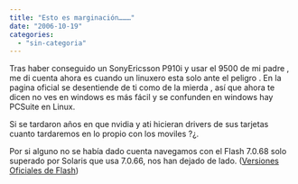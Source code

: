 ```yaml
---
title: "Esto es marginación………"
date: "2006-10-19"
categories: 
  - "sin-categoria"
---
```


Tras haber conseguido un SonyEricsson P910i y usar el 9500 de mi padre , me di cuenta ahora es cuando un linuxero esta solo ante el peligro . En la pagina oficial se desentiende de ti como de la mierda , así que ahora te dicen no ves en windows es más fácil y se confunden en windows hay PCSuite en Linux.

Si se tardaron años en que nvidia y ati hicieran drivers de sus tarjetas cuanto tardaremos en lo propio con los moviles ?¿.

Por si alguno no se había dado cuenta navegamos con el Flash 7.0.68 solo superado por Solaris que usa 7.0.66, nos han dejado de lado. ([Versiones Oficiales de Flash](https://www.adobe.com/products/flash/about/))
